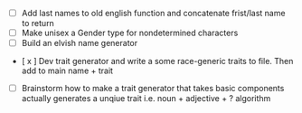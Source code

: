 - [ ] Add last names to old english function and concatenate frist/last name to return
- [ ] Make unisex a Gender type for nondetermined characters
- [ ] Build an elvish name generator
- [ x ] Dev trait generator and write a some race-generic traits to file. Then add to main name + trait
- [ ] Brainstorm how to make a trait generator that takes basic components actually generates a unqiue trait i.e. noun + adjective + ? algorithm
